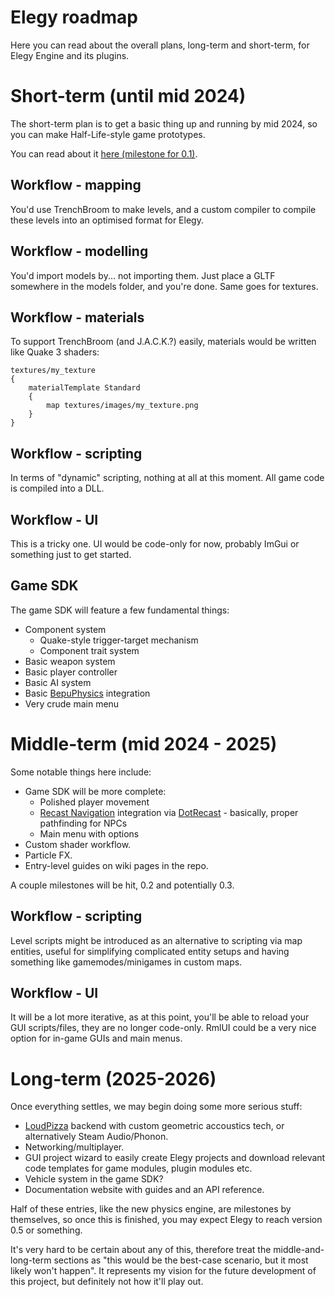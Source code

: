 
# Elegy roadmap

Here you can read about the overall plans, long-term and short-term, for Elegy Engine and its plugins.

# Short-term (until mid 2024)

The short-term plan is to get a basic thing up and running by mid 2024, so you can make Half-Life-style game prototypes.

You can read about it [here (milestone for 0.1)](https://github.com/ElegyEngine/ElegyEngine/issues/1).

## Workflow - mapping
You'd use TrenchBroom to make levels, and a custom compiler to compile these levels into an optimised format for Elegy.

## Workflow - modelling
You'd import models by... not importing them. Just place a GLTF somewhere in the models folder, and you're done. Same goes for textures.

## Workflow - materials
To support TrenchBroom (and J.A.C.K.?) easily, materials would be written like Quake 3 shaders:
```
textures/my_texture
{
	materialTemplate Standard
	{
		map textures/images/my_texture.png
	}
}
```

## Workflow - scripting
In terms of "dynamic" scripting, nothing at all at this moment. All game code is compiled into a DLL.

## Workflow - UI
This is a tricky one. UI would be code-only for now, probably ImGui or something just to get started.

## Game SDK
The game SDK will feature a few fundamental things:
- Component system
	- Quake-style trigger-target mechanism
	- Component trait system
- Basic weapon system
- Basic player controller
- Basic AI system
- Basic [BepuPhysics](https://github.com/bepu/bepuphysics2) integration
- Very crude main menu

# Middle-term (mid 2024 - 2025)
Some notable things here include:
- Game SDK will be more complete:
	- Polished player movement
	- [Recast Navigation](https://github.com/recastnavigation/recastnavigation) integration via [DotRecast](https://github.com/ikpil/DotRecast) - basically, proper pathfinding for NPCs
	- Main menu with options
- Custom shader workflow.
- Particle FX.
- Entry-level guides on wiki pages in the repo.

A couple milestones will be hit, 0.2 and potentially 0.3.

## Workflow - scripting
Level scripts might be introduced as an alternative to scripting via map entities, useful for simplifying complicated entity setups and having something like gamemodes/minigames in custom maps.

## Workflow - UI
It will be a lot more iterative, as at this point, you'll be able to reload your GUI scripts/files, they are no longer code-only. RmlUI could be a very nice option for in-game GUIs and main menus.

# Long-term (2025-2026)

Once everything settles, we may begin doing some more serious stuff:
- [LoudPizza](https://github.com/TechPizzaDev/LoudPizza) backend with custom geometric accoustics tech, or alternatively Steam Audio/Phonon.
- Networking/multiplayer.
- GUI project wizard to easily create Elegy projects and download relevant code templates for game modules, plugin modules etc.
- Vehicle system in the game SDK?
- Documentation website with guides and an API reference.

Half of these entries, like the new physics engine, are milestones by themselves, so once this is finished, you may expect Elegy to reach version 0.5 or something.

It's very hard to be certain about any of this, therefore treat the middle-and-long-term sections as "this would be the best-case scenario, but it most likely won't happen". It represents my vision for the future development of this project, but definitely not how it'll play out.
